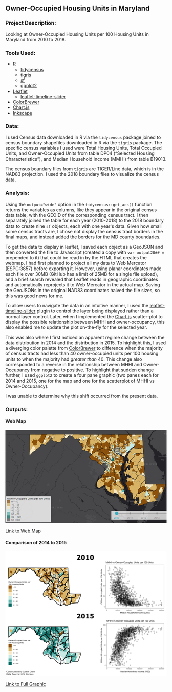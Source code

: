 ## Owner-Occupied Housing Units in Maryland

### Project Description:    
Looking at Owner-Occupied Housing Units per 100 Housing Units in Maryland from 2010 to 2018.   
  
### Tools Used:    
* [R](https://www.r-project.org/) 
  + [tidycensus](https://cran.r-project.org/web/packages/tidycensus/index.html)
  + [tigris](https://cran.r-project.org/web/packages/tigris/index.html)
  + [sf](https://cran.r-project.org/web/packages/sf/index.html)
  + [ggplot2](https://cran.r-project.org/web/packages/ggplot2/index.html)
* [Leaflet](https://leafletjs.com/)
  + [leaflet-timeline-slider](https://github.com/svitkin/leaflet-timeline-slider)
* [ColorBrewer](https://colorbrewer2.org/)
* [Chart.js](https://www.chartjs.org/)  
* [Inkscape](https://inkscape.org/)  

### Data:    
I used Census data downloaded in R via the `tidycensus` package joined to census boundary shapefiles downloaded in R via the `tigris` package. The specific census variables I used were Total Housing Units, Total Occupied Units, and Owner-Occupied Units from table DP04 (“Selected Housing Characteristics”), and Median Household Income (MMHI) from table B19013.    

The census boundary files from `tigris` are TIGER/Line data, which is in the NAD83 projection. I used the 2018 boundary files to visualize the census data.    

### Analysis:  
Using the `output="wide"` option in the `tidycensus::get_acs()` function returns the variables as columns, like they appear in the original census data table, with the GEOID of the corresponding census tract. I then separately joined the table for each year (2010-2018) to the 2018 boundary data to create nine `sf` objects, each with one year's data. Given how small some census tracts are, I chose not display the census tract borders in the final maps, and instead added the borders for the MD county boundaries.    

To get the data to display in leaflet, I saved each object as a GeoJSON and then converted the file to Javascript (created a copy with `var output20## = ` prepended to it) that could be read in by the HTML that creates the webmap. I had first planned to project all my data to Web Mercator (ESPG:3857) before exporting it. However, using planar coordinates made each file over 30MB (GitHub has a limit of 25MB for a single file upload), and a brief search revealed that Leaflet reads in geographic coordinates and automatically reprojects it to Web Mercator in the actual map. Saving the GeoJSONs in the original NAD83 coordinates halved the file sizes, so this was good news for me.   

To allow users to navigate the data in an intuitive manner, I used the [leaflet-timeline-slider](https://github.com/svitkin/leaflet-timeline-slider) plugin to control the layer being displayed rather than a normal layer control. Later, when I implemented the [Chart.js](https://www.chartjs.org/) scatter-plot to display the possible relationship between MHHI and owner-occupancy, this also enabled me to update the plot on-the-fly for the selected year.   

This was also where I first noticed an apparent regime change between the data distribution in 2014 and the distribution in 2015. To highlight this, I used a diverging color palette from [ColorBrewer](https://colorbrewer2.org/) to difference when the majority of census tracts had less than 40 owner-occupied units per 100 housing units to when the majority had *greater than* 40. This change also corresponded to a reverse in the relationship between MHHI and Owner-Occupancy from negative to positive. To highlight that sudden change further, I used `ggplot2` to create a four pane graphic (two panes each for 2014 and 2015, one for the map and one for the scatterplot of MHHI vs Owner-Occupancy).   

I was unable to determine why this shift occurred from the present data.   

### Outputs:   
#### Web Map  
[<img src="proj2_webmap_thum.png?raw=true">](https://jdrew3.github.io/project2_486/webmap/index.html)    

[Link to Web Map](https://jdrew3.github.io/project2_486/webmap/index.html)    

#### Comparison of 2014 to 2015
[<img src="proj2_thum.png?raw=true">](owner_occupancy_2014_2015.pdf)   

[Link to Full Graphic](owner_occupancy_2014_2015.pdf)    
